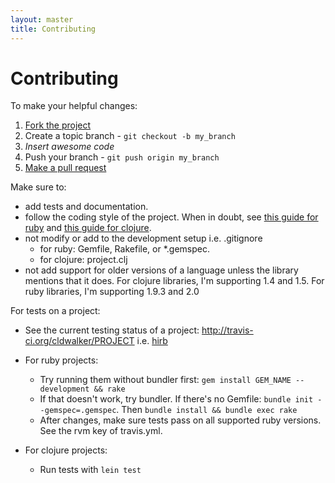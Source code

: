 ```yaml
---
layout: master
title: Contributing
---
```


Contributing
============

To make your helpful changes:

1. [Fork the project](http://help.github.com/fork-a-repo/)
2. Create a topic branch - `git checkout -b my_branch`
3. _Insert awesome code_
4. Push your branch - `git push origin my_branch`
5. [Make a pull request](http://help.github.com/send-pull-requests/)

Make sure to:
* add tests and documentation.
* follow the coding style of the project. When in doubt, see [this
  guide for ruby](https://github.com/chneukirchen/styleguide/blob/master/RUBY-STYLE) and
  [this guide for clojure](https://github.com/bbatsov/clojure-style-guide).
* not modify or add to the development setup i.e. .gitignore
  * for ruby: Gemfile, Rakefile, or \*.gemspec.
  * for clojure: project.clj
* not add support for older versions of a language unless the library
  mentions that it does. For clojure libraries, I'm supporting 1.4 and 1.5.
  For ruby libraries, I'm supporting 1.9.3 and 2.0

For tests on a project:

* See the current testing status of a project: http://travis-ci.org/cldwalker/PROJECT i.e.
  [hirb](http://travis-ci.org/cldwalker/hirb)

* For ruby projects:
  * Try running them without bundler first: `gem install GEM_NAME --development && rake`
  * If that doesn't work, try bundler. If there's no Gemfile: `bundle init --gemspec=.gemspec`. Then
    `bundle install && bundle exec rake`
  * After changes, make sure tests pass on all supported ruby versions. See the rvm key of travis.yml.
* For clojure projects:
  * Run tests with `lein test`
